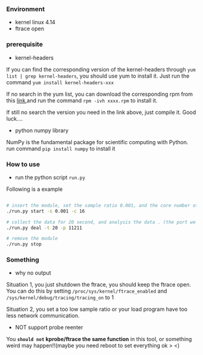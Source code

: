 ### Environment

- kernel linux 4.14
- ftrace open 

### prerequisite

- kernel-headers

If you can find the corresponding version of the kernel-headers through 
`yum list | grep kernel-headers`, you should use yum to install it. Just
run the command `yum install kernel-headers-xxx`

If no search in the yum list, you can download the corresponding rpm from
this [link](https://pkgs.org/download/kernel-headers),and run the command `rpm -ivh xxxx.rpm` to install it.

If still no search the version you need in the link above, just compile it. Good luck....


- python numpy library

NumPy is the fundamental package for scientific computing with Python.
run command `pip install numpy` to install it



### How to use

- run the python script `run.py` 

Following is a example

```bash

# insert the module, set the sample ratio 0.001, and the core number of the server is 16
./run.py start -s 0.001 -c 16		

# collect the data for 20 second, and analysis the data . (the port we interest is 11211) 
./run.py deal -t 20 -p 11211			

# remove the module
./run.py stop							
```

### Something

- why no output

Situation 1, you just shutdown the ftrace, you should keep the ftrace open. You can do this by 
setting `/proc/sys/kernel/ftrace_enabled` and `/sys/kernel/debug/tracing/tracing_on` to 1

Situation 2, you set a too low sample ratio or your load program have too less network communication. 

- NOT support probe reenter

You __`should not` kprobe/ftrace the same function__ in this tool, or something weird may happen!!(maybe you 
need reboot to set everything ok  > <)
